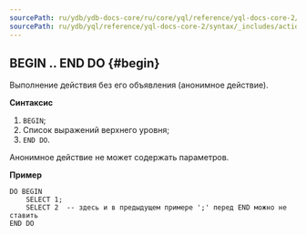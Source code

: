 ```yaml
---
sourcePath: ru/ydb/ydb-docs-core/ru/core/yql/reference/yql-docs-core-2/syntax/_includes/action/begin.md
sourcePath: ru/ydb/yql/reference/yql-docs-core-2/syntax/_includes/action/begin.md
---
```


## BEGIN .. END DO {#begin}

Выполнение действия без его объявления (анонимное действие).

**Синтаксис**
1. `BEGIN`;
1. Список выражений верхнего уровня;
1. `END DO`.

Анонимное действие не может содержать параметров.

**Пример**

```
DO BEGIN
    SELECT 1;
    SELECT 2  -- здесь и в предыдущем примере ';' перед END можно не ставить
END DO
```
